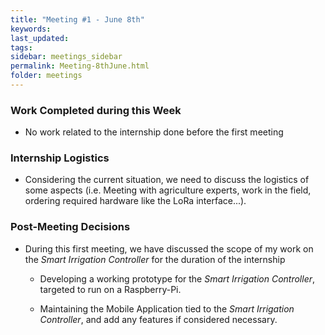 ```yaml
---
title: "Meeting #1 - June 8th"
keywords: 
last_updated: 
tags: 
sidebar: meetings_sidebar
permalink: Meeting-8thJune.html
folder: meetings
---
```


### Work Completed during this Week

- No work related to the internship done before the first meeting



### Internship Logistics


- Considering the current situation, we need to discuss the logistics of some aspects (i.e. Meeting with agriculture experts, work in the field, ordering required hardware like the LoRa interface...). 

  
### Post-Meeting Decisions


- During this first meeting, we have discussed the scope of my work on the *Smart Irrigation Controller* for the duration of the internship

  - Developing a working prototype for the *Smart Irrigation Controller*, targeted to run on a Raspberry-Pi.

  - Maintaining the Mobile Application tied to the *Smart Irrigation Controller*, and add any features if considered necessary.


